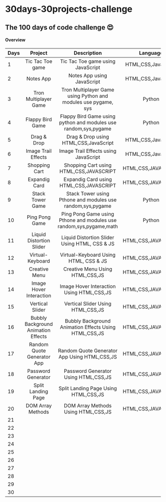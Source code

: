# 30days-30projects-challenge

<h2>The 100 days of code challenge 😍</h2>


<h4>Overview</h4>


| Days         | Project        | Description   |  Language    |   Link    | Status    |
| :---         |     :---:      |     :---:     |    :---:     |   :---:     |    ---:   |
|1             |  Tic Tac Toe game      |   Tic Tac Toe game using JavaScript   |  HTML,CSS,JavaScript  | [Link of Project](https://hellcoder37.github.io/30days-30projects-challenge/Day1/index.html) |  Done ✔  |
|2             |     Notes App  |   Notes App using JavaScript   |    HTML,CSS,JavaScript |  [Link of Project](https://hellcoder37.github.io/30days-30projects-challenge/Day2/index.html)  | Done ✔   |
|3   | Tron Multiplayer Game       |    Tron Multiplayer Game using Python and modules use pygame, sys  |  Python  |  [OutPut img of Project](https://drive.google.com/file/d/1a6WygZTKVxTH_ejXjSMMJ9ywbJeh1VeE/view?usp=sharing)  |  Done ✔  |
|4   |     Flappy Bird Game    |     Flappy Bird Game using python and modules use random,sys,pygame  |   Python |  [OutPut img of Project](https://drive.google.com/file/d/1kRtdlKpE2dLy3qdEBZ6sQf4DCYkCfnhx/view?usp=sharing)  |  Done ✔   |
|5   |    Drag & Drop    |   Drag & Drop using HTML,CSS,JavaScript |  HTML,CSS,JavaScript  | [Link of Project](https://hellcoder37.github.io/30days-30projects-challenge/Day5/index.html)   |  Done ✔  |
|6   |   Image Trail Effects     |   Image Trail Effects using JavaScript   |  HTML,CSS,JavaScript  |   [Link of Project](https://hellcoder37.github.io/30days-30projects-challenge/Day6/index) |  Done ✔  |
|7   |    Shopping Cart  |      Shopping Cart using HTML,CSS,JAVASCRIPT  |  HTML,CSS,JAVASCRIPT   |   [Link of Project](https://hellcoder37.github.io/30days-30projects-challenge/Day7/index.html) |  Done ✔  |
|8   |    Expandig Card    |   Expandig Card using HTML,CSS,JAVASCRIPT  |  HTML,CSS,JAVASCRIPT  |   [Link of Project](https://hellcoder37.github.io/30days-30projects-challenge/Day8/index.html)  |  Done ✔  |
|9   |   Stack Tower Game     |   Stack Tower using Pthone and modules use random,sys,pygame|   Python   |  [Link of Project](https://drive.google.com/file/d/1jqv5DEt3KgFBa8cdE831BZHkK2C0Vy3s/view?usp=sharing)  |  Done ✔  |
|10  |   Ping Pong Game     |    Ping Pong Game using Pthone and modules use random,sys,pygame,math   |  Python  |  [Link of Project](https://drive.google.com/file/d/1Ycbuvw54RCmx-UfSMlWXedQXvLLvHjnS/view?usp=sharing)  |  Done ✔  |
|11  |    Liquid Distortion Slider   |   Liquid Distortion Slider Using HTML, CSS & JS   | HTML,CSS,JAVASCRIPT   |  [Link of Project](https://hellcoder37.github.io/30days-30projects-challenge/Day11/index.html)  |   Done ✔ |
|12  |    Virtual-Keyboard    |    Virtual-Keyboard Using HTML, CSS & JS  |  HTML,CSS,JAVASCRIPT  |  [Link of Project](https://hellcoder37.github.io/30days-30projects-challenge/Day12/index.html)  |   Done ✔  |
|13  |    Creative Menu    |  Creative Menu Using HTML,CSS,JS    |   HTML,CSS,JAVASCRIPT  |  [Link of Project](https://hellcoder37.github.io/30days-30projects-challenge/Day13/index.html)  | Done ✔   |
|14  |    Image Hover Interaction    |   Image Hover Interaction Using HTML,CSS,JS    |    HTML,CSS,JAVASCRIPT |   [Link of Project](https://hellcoder37.github.io/30days-30projects-challenge/Day14/index.html) |  Done ✔  |
|15  |    Vertical Slider    |   Vertical Slider Using HTML,CSS,JS  |   HTML,CSS,JAVASCRIPT  | [Link of Project](https://hellcoder37.github.io/30days-30projects-challenge/Day15/index.html)   |  Done ✔  |
|16  |    Bubbly Background Animation Effects    |   Bubbly Background Animation Effects Using HTML,CSS,JS  |   HTML,CSS,JAVASCRIPT  | [Link of Project](https://hellcoder37.github.io/30days-30projects-challenge/Day16/index.html)   | Done ✔   |
|17  |   Random Quote Generator App     |   Random Quote Generator App Using HTML,CSS,JS   |   HTML,CSS,JAVASCRIPT  | [Link of Project](https://hellcoder37.github.io/30days-30projects-challenge/Day17/index.html)   | Done ✔   |
|18  |   Password Generator     |   Password Generator Using HTML,CSS,JS  |  HTML,CSS,JAVASCRIPT  |  [Link of Project](https://hellcoder37.github.io/30days-30projects-challenge/Day18/index.html)  |   Done ✔ |
|19  |    Split Landing Page    |  Split Landing Page Using HTML,CSS,JS   |  HTML,CSS,JAVASCRIPT   |    [Link of Project](https://hellcoder37.github.io/30days-30projects-challenge/Day19/index.html) |  Done ✔  |
|20  |    DOM Array Methods    |   DOM Array Methods Using HTML,CSS,JS   |  HTML,CSS,JAVASCRIPT  | [Link of Project](https://hellcoder37.github.io/30days-30projects-challenge/Day20/index.html)   | Done ✔   |
|21  |        |      |    |    |    |
|22  |        |      |    |    |    |
|23  |        |      |    |    |    |
|24  |        |      |    |    |    |
|25  |        |      |    |    |    |
|26  |        |      |    |    |    |
|27  |        |      |    |    |    |
|28  |        |      |    |    |    |
|29  |        |      |    |    |    |
|30  |        |      |    |    |    |

